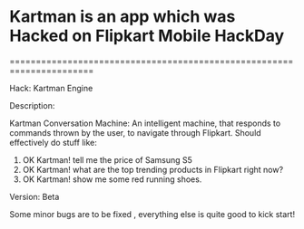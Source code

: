 <H1>Kartman is an app which was Hacked on Flipkart Mobile HackDay </H1>
======================================================================

Hack: Kartman Engine

Description:

Kartman Conversation Machine: An intelligent machine, that responds to commands thrown by the user, to navigate through Flipkart. Should effectively do stuff like:
1) OK Kartman! tell me the price of Samsung S5
2) OK Kartman! what are the top trending products in Flipkart right now?
3) OK Kartman! show me some red running shoes.


Version: Beta

Some minor bugs are to be fixed , everything else is quite good to kick start!



